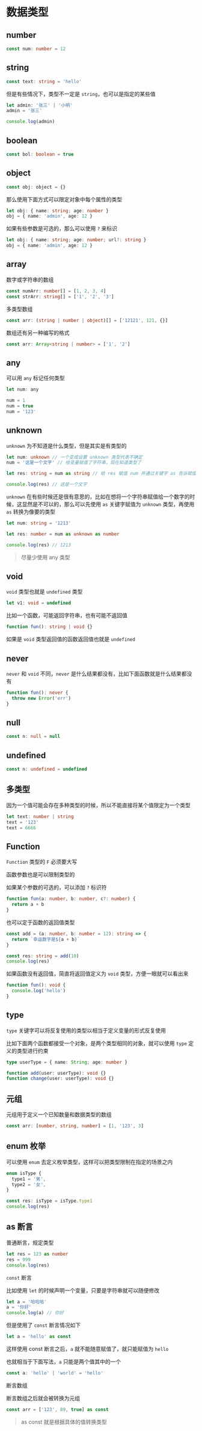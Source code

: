 # 数据类型

## number

```ts
const num: number = 12
```

## string

```ts
const text: string = 'hello'
```

但是有些情况下，类型不一定是 `string`，也可以是指定的某些值

```ts
let admin: '张三' | '小明'
admin = '张三'

console.log(admin)
```

## boolean

```ts
const bol: boolean = true
```

## object

```js
const obj: object = {}
```

那么使用下面方式可以限定对象中每个属性的类型

```ts
let obj: { name: string; age: number }
obj = { name: 'admin', age: 12 }
```

如果有些参数是可选的，那么可以使用 `?` 来标识

```ts
let obj: { name: string; age: number; url?: string }
obj = { name: 'admin', age: 12 }
```

## array

数字或字符串的数组

```ts
const numArr: number[] = [1, 2, 3, 4]
const strArr: string[] = ['1', '2', '3']
```

多类型数组

```ts
const arr: (string | number | object)[] = ['12121', 121, {}]
```

数组还有另一种编写的格式

```ts
const arr: Array<string | number> = ['1', '2']
```

## any

可以用 `any` 标记任何类型

```js
let num: any

num = 1
num = true
num = '123'
```

## unknown

`unknown` 为不知道是什么类型，但是其实是有类型的

```ts
let num: unknown // 一个变成设置 unknown 类型代表不确定
num = '这是一个文字' // 给变量赋值了字符串，现在知道类型了

let res: string = num as string // 给 res 赋值 num 并通过关键字 as 告诉赋值的是什么类型

console.log(res) // 这是一个文字
```

`unknown` 在有些时候还是很有意思的，比如在想将一个字符串赋值给一个数字的时候，这显然是不可以的，那么可以先使用 `as` 关键字赋值为 `unknown` 类型，再使用 `as` 转换为像要的类型

```ts
let num: string = '1213'

let res: number = num as unknown as number

console.log(res) // 1213
```

> 尽量少使用 any 类型

## void

`void` 类型也就是 `undefined` 类型

```ts
let v1: void = undefined
```

比如一个函数，可能返回字符串，也有可能不返回值

```ts
function fun(): string | void {}
```

如果是 `void` 类型返回值的函数返回值也就是 `undefined`

## never

`never` 和 `void` 不同，`never` 是什么结果都没有，比如下面函数就是什么结果都没有

```ts
function fun(): never {
  throw new Error('err')
}
```

## null

```ts
const n: null = null
```

## undefined

```ts
const n: undefined = undefined
```

## 多类型

因为一个值可能会存在多种类型的时候，所以不能直接将某个值限定为一个类型

```ts
let text: number | string
text = '123'
text = 6666
```

## Function

`Function` 类型的 `F` 必须要大写

函数参数也是可以限制类型的

如果某个参数的可选的，可以添加 `?` 标识符

```ts
function fun(a: number, b: number, c?: number) {
  return a + b
}
```

也可以定于函数的返回值类型

```ts
const add = (a: number, b: number = 12): string => {
  return `幸运数字是${a + b}`
}

const res: string = add(10)
console.log(res)
```

如果函数没有返回值，简直将返回值定义为 `void` 类型，方便一眼就可以看出来

```ts
function fun(): void {
  console.log('hello')
}
```

## type

`type` 关键字可以将反复使用的类型以相当于定义变量的形式反复使用

比如下面两个函数都接受一个对象，是两个类型相同的对象，就可以使用 `type` 定义的类型进行约束

```ts
type userType = { name: String; age: number }

function add(user: userType): void {}
function change(user: userType): void {}
```

## 元组

元组用于定义一个已知数量和数据类型的数组

```ts
const arr: [number, string, number] = [1, '123', 3]
```

## enum 枚举

可以使用 `enum` 去定义枚举类型，这样可以把类型限制在指定的场景之内

```ts
enum isType {
  type1 = '男',
  type2 = '女',
}

const res: isType = isType.type1
console.log(res)
```

## as 断言

普通断言，规定类型

```ts
let res = 123 as number
res = 999
console.log(res)
```

`const` 断言

比如使用 `let` 的时候声明一个变量，只要是字符串就可以随便修改

```ts
let a = '哈哈哈'
a = '你好'
console.log(a) // 你好
```

但是使用了 `const` 断言情况如下

```ts
let a = 'hello' as const
```

这样使用 const 断言之后，`a` 就不能随意赋值了，就只能赋值为 `hello`

也就相当于下面写法，`a` 只能是两个值其中的一个

```ts
const a: 'hello' | 'world' = 'hello'
```

断言数组

断言数组之后就会被转换为元组

```ts
const arr = ['123', 89, true] as const
```

> as const 就是根据具体的值转换类型
